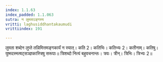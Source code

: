 ```yaml
---
index: 1.1.63
index_padded: 1.1.063
sutra: न लुमताऽङ्गस्य
vritti: laghusiddhantakaumudi
vrittiindex: 191

---
```

लुमता शब्देन लुप्ते तन्निमित्तमङ्गकार्यं न स्यात्। कति 2। कतिभिः। कतिभ्यः 2। कतीनाम्। कतिषु। युष्मदस्मत्षट्सञ्ज्ञकास्त्रिषु सरूपाः॥ त्रिशब्दो नित्यं बहुवचनान्तः। त्रयः। त्रीन्। त्रिभिः। त्रिभ्यः 2॥